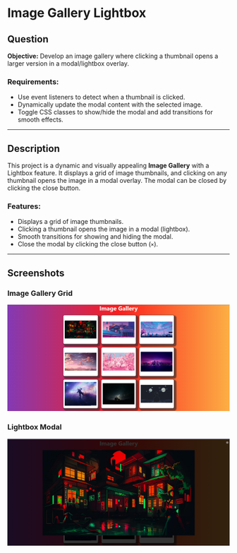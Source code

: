 # Image Gallery Lightbox

## Question

**Objective:** Develop an image gallery where clicking a thumbnail opens a larger version in a modal/lightbox overlay.

### Requirements:
- Use event listeners to detect when a thumbnail is clicked.
- Dynamically update the modal content with the selected image.
- Toggle CSS classes to show/hide the modal and add transitions for smooth effects.

---

## Description

This project is a dynamic and visually appealing **Image Gallery** with a Lightbox feature. It displays a grid of image thumbnails, and clicking on any thumbnail opens the image in a modal overlay. The modal can be closed by clicking the close button.

### Features:
- Displays a grid of image thumbnails.
- Clicking a thumbnail opens the image in a modal (lightbox).
- Smooth transitions for showing and hiding the modal.
- Close the modal by clicking the close button (`×`).

---

## Screenshots

### Image Gallery Grid
![Image Gallery Grid](images/gallery.png)

### Lightbox Modal
![Lightbox Modal](images/modal.png)